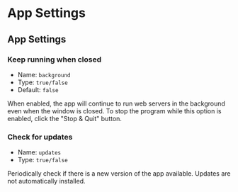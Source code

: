 # App Settings

## App Settings

### Keep running when closed

- Name: `background`
- Type: `true/false`
- Default: `false`

When enabled, the app will continue to run web servers in the background even when the window is closed. To stop the program while this option is enabled, click the "Stop & Quit" button.

### Check for updates

- Name: `updates`
- Type: `true/false`

Periodically check if there is a new version of the app available. Updates are not automatically installed.
